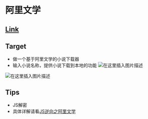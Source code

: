 ﻿# 阿里文学
## [Link](https://www.aliwx.com.cn/)
## Target 
* 做一个基于阿里文学的小说下载器
* 输入小说名称，提供小说下载到本地的功能
![在这里插入图片描述](https://github.com/librauee/Reptile/blob/master/阿里文学/download1.png#pic_center)


![在这里插入图片描述](https://github.com/librauee/Reptile/blob/master/阿里文学/download2.png#pic_center)
## Tips
* JS解密
* 具体详解请看[JS逆向之阿里文学](https://mp.weixin.qq.com/s/a-ORkG5XGSAP_-6GNilBbQ)

